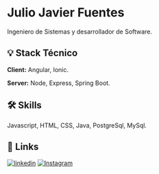 
# Julio Javier Fuentes

Ingeniero de Sistemas y desarrollador de Software.

## 💡 Stack Técnico

**Client:** Angular, Ionic.

**Server:** Node, Express, Spring Boot.
## 🛠 Skills
Javascript, HTML, CSS, Java, PostgreSql, MySql.
## 🔗 Links
[![linkedin](https://img.shields.io/badge/linkedin-0A66C2?style=for-the-badge&logo=linkedin&logoColor=white)](https://www.linkedin.com/in/juliojavif/)
[![Instagram](https://img.shields.io/badge/instagram-FA4EE7?style=for-the-badge&logo=instagram&logoColor=white)](https://www.instagram.com/juliofts99/)
